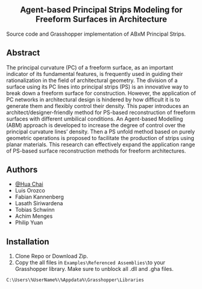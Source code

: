 
<h2 align="center">Agent-based Principal Strips Modeling for Freeform Surfaces in Architecture</h2>

Source code and Grasshopper implementation of ABxM Principal Strips. 

## Abstract
The principal curvature (PC) of a freeform surface, as an important indicator of its fundamental features, is frequently used in guiding their rationalization in the field of architectural geometry. The division of a surface using its PC lines into principal strips (PS) is an innovative way to break down a freeform surface for construction. However, the application of PC networks in architectural design is hindered by how difficult it is to generate them and flexibly control their density. This paper introduces an architect/designer-friendly method  for PS-based reconstruction of freeform surfaces with different umbilical conditions. An Agent-based Modelling (ABM) approach is developed to increase the degree of control over the principal curvature lines’ density. Then a PS unfold method based on purely geometric operations is proposed to facilitate the production of strips using planar materials. This research can effectively expand the application range of PS-based surface reconstruction methods for freeform architectures.

 
## Authors

- [@Hua Chai](https://github.com/chaihuatj)
- Luis Orozco
- Fabian Kannenberg
- Lasath Siriwardena
- Tobias Schwinn
- Achim Menges
- Philip Yuan




## Installation  

1. Clone Repo or Download Zip.
3.  Copy the all files in `Examples\Referenced Assemblies\`to your Grasshopper library. Make sure to unblock all .dll and .gha files.

`C:\Users\%UserName%\%Appdata%\Grasshopper\Libraries`

